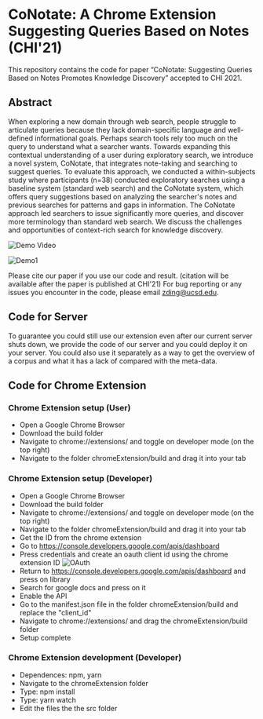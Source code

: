 # CoNotate: A Chrome Extension Suggesting Queries Based on Notes (CHI'21)

This repository contains the code for paper “CoNotate: Suggesting Queries Based on Notes Promotes Knowledge Discovery” accepted to CHI 2021.

## Abstract
When exploring a new domain through web search, people struggle to articulate queries because they lack domain-specific language and well-defined informational goals. Perhaps search tools rely too much on the query to understand what a searcher wants. Towards expanding this contextual understanding of a user during exploratory search, we introduce a novel system, CoNotate, that integrates note-taking and searching to suggest queries. To evaluate this approach, we conducted a within-subjects study where participants (n=38) conducted exploratory searches using a baseline system (standard web search) and the CoNotate system, which offers query suggestions based on analyzing the searcher's notes and previous searches for patterns and gaps in information. The CoNotate approach led searchers to issue significantly more queries, and discover more terminology than standard web search. We discuss the challenges and opportunities of context-rich search for knowledge discovery.

![Demo Video](https://www.youtube.com/watch?v=vH3htoAq0Ck&feature=youtu.be)

![Demo1](https://i.imgur.com/GLn5iy9.png)

Please cite our paper if you use our code and result. (citation will be available after the paper is published at CHI'21) For bug reporting or any issues you encounter in the code, please email zding@ucsd.edu.

## Code for Server
To guarantee you could still use our extension even after our current server shuts down, we provide the code of our server and you could deploy it on your server. You could also use it separately as a way to get the overview of a corpus and what it has a lack of compared with the meta-data.

## Code for Chrome Extension

### Chrome Extension setup (User)

- Open a Google Chrome Browser
- Download the build folder
- Navigate to chrome://extensions/ and toggle on developer mode (on the top right)
- Navigate to the folder chromeExtension/build and drag it into your tab

### Chrome Extension setup (Developer)

- Open a Google Chrome Browser
- Download the build folder
- Navigate to chrome://extensions/ and toggle on developer mode (on the top right)
- Navigate to the folder chromeExtension/build and drag it into your tab
- Get the ID from the chrome extension
- Go to https://console.developers.google.com/apis/dashboard
- Press credentials and create an oauth client id using the chrome extension ID
![OAuth](https://user-images.githubusercontent.com/44254631/85097930-efde4000-b1ad-11ea-99b4-8742537d9ed2.png)
- Return to https://console.developers.google.com/apis/dashboard and press on library
- Search for google docs and press on it 
- Enable the API
- Go to the manifest.json file in the folder chromeExtension/build and replace the "client_id"
- Navigate to chrome://extensions/ and drag the chromeExtension/build folder
- Setup complete

### Chrome Extension development (Developer)
- Dependences: npm, yarn
- Navigate to the chromeExtension folder
- Type: npm install
- Type: yarn watch
- Edit the files the the src folder

